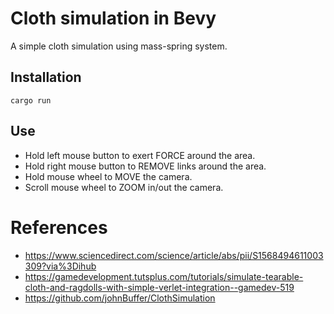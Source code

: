 
# Cloth simulation in Bevy

A simple cloth simulation using mass-spring system.

## Installation

```
cargo run
```

## Use 

- Hold left mouse button to exert FORCE around the area.
- Hold right mouse button to REMOVE links around the area.
- Hold mouse wheel to MOVE the camera.
- Scroll mouse wheel to ZOOM in/out the camera.

# References
 - https://www.sciencedirect.com/science/article/abs/pii/S1568494611003309?via%3Dihub
 - https://gamedevelopment.tutsplus.com/tutorials/simulate-tearable-cloth-and-ragdolls-with-simple-verlet-integration--gamedev-519
 - https://github.com/johnBuffer/ClothSimulation

